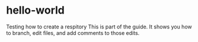# hello-world
Testing how to create a respitory
This is part of the guide. It shows you how to branch, edit files, and add comments to those edits.
